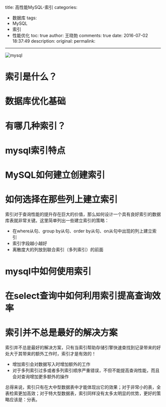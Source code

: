 title: 高性能MySQL-索引
categories:
  - 数据库
tags:
  - MySQL
  - 索引
  - 性能优化
toc: true
author: 王晓勃
comments: true
date: 2016-07-02 18:37:49
description:
original:
permalink:
---

![mysql](/Blog/images/mysql/1626140.jpg)
<!-- more -->

# 索引是什么？



# 数据库优化基础


# 有哪几种索引？


# mysql索引特点

# MySQL如何建立创建索引

# 如何选择在那些列上建立索引

索引对于查询性能的提升存在巨大的价值，那么如何设计一个具有良好索引的数据库表就非常关键。这里简单列出一些建立索引的策略：

* 在where从句、group by从句、order by从句、on从句中出现的列上建立索引    
* 索引字段越小越好
* 离散度大的列放到联合索引（多列索引）的前面

# mysql中如何使用索引

# 在select查询中如何利用索引提高查询效率


# 索引并不总是最好的解决方案

索引并不总是最好的解决方案，只有当索引帮助存储引擎快速查找到记录带来的好处大于其带来的额外工作时，索引才是有效的！

* 增加索引会对数据写入时增加额外的工作
* 对于多列索引过多或者多列索引顺序严重错误，不但不能提高查询性能，而且会对查询增加更多额外的操作

总得来说，索引只有在大中型数据表中才能体现出它的效果；对于非常小的表，全表检索更加高效；对于特大型数据表，索引同样没有太多太明显的优势，更好的策略应该是：分表。
